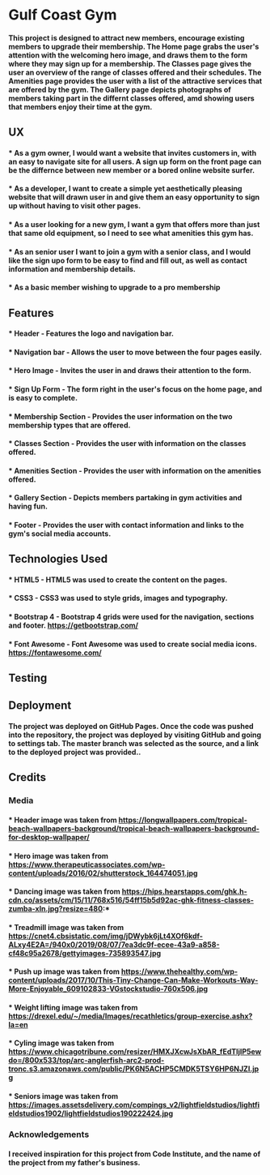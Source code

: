 # Gulf Coast Gym
#### This project is designed to attract new members, encourage existing members to upgrade their membership.  The Home page grabs the user's attention with the welcoming hero image, and draws them to the form where they may sign up for a membership.  The Classes page gives the user an overview of the range of classes offered and their schedules.  The Amenities page provides the user with a list of the attractive services that are offered by the gym.  The Gallery page depicts photographs of members taking part in the differnt classes offered, amd showing users that members enjoy their time at the gym.
## UX
#### * As a gym owner, I would want a website that invites customers in, with an easy to navigate site for all users.  A sign up form on the front page can be the differnce between new member or a bored online website surfer.
#### * As a developer, I want to create a simple yet aesthetically pleasing website that will drawn user in and give them an easy opportunity to sign up without having to visit other pages.
#### * As a user looking for a new gym, I want a gym that offers more than just that same old equipment, so I need to see what amenities this gym has.
#### * As an senior user I want to join a gym with a senior class, and I would like the sign upo form to be easy to find and fill out, as well as contact information and membership details.
#### * As a basic member wishing to upgrade to a pro membership 
## Features
#### * Header - Features the logo and navigation bar.
#### * Navigation bar - Allows the user to move between the four pages easily. 
#### * Hero Image - Invites the user in and draws their attention to the form.
#### * Sign Up Form - The form right in the user's focus on the home page, and is easy to complete.
#### * Membership Section - Provides the user information on the two membership types that are offered.
#### * Classes Section - Provides the user with information on the classes offered.
#### * Amenities Section - Provides the user with information on the amenities offered.
#### * Gallery Section - Depicts members partaking in gym activities and having fun.
#### * Footer - Provides the user with contact information and links to the gym's social media accounts.
## Technologies Used
#### * HTML5 - HTML5 was used to create the content on the pages.
#### * CSS3 - CSS3 was used to style grids, images and typography.
#### * Bootstrap 4 - Bootstrap 4 grids were used for the navigation, sections and footer. https://getbootstrap.com/
#### * Font Awesome - Font Awesome was used to create social media icons. https://fontawesome.com/
## Testing
####
## Deployment
#### The project was deployed on GitHub Pages.  Once the code was pushed into the repository, the project was deployed by visiting GitHub and going to settings tab.  The master branch was selected as the source, and a link to the deployed project was provided..
## Credits
### Media
#### * Header image was taken from https://longwallpapers.com/tropical-beach-wallpapers-background/tropical-beach-wallpapers-background-for-desktop-wallpaper/
#### * Hero image was taken from https://www.therapeuticassociates.com/wp-content/uploads/2016/02/shutterstock_164474051.jpg
#### * Dancing image was taken from https://hips.hearstapps.com/ghk.h-cdn.co/assets/cm/15/11/768x516/54ff15b5d92ac-ghk-fitness-classes-zumba-xln.jpg?resize=480:*
#### * Treadmill image was taken from https://cnet4.cbsistatic.com/img/jDWybk6jLt4XOf6kdf-ALxy4E2A=/940x0/2019/08/07/7ea3dc9f-ecee-43a9-a858-cf48c95a2678/gettyimages-735893547.jpg
#### * Push up image was taken from https://www.thehealthy.com/wp-content/uploads/2017/10/This-Tiny-Change-Can-Make-Workouts-Way-More-Enjoyable_609102833-VGstockstudio-760x506.jpg
#### * Weight lifting image was taken from https://drexel.edu/~/media/Images/recathletics/group-exercise.ashx?la=en
#### * Cyling image was taken from https://www.chicagotribune.com/resizer/HMXJXcwJsXbAR_fEdTIjIP5ewdo=/800x533/top/arc-anglerfish-arc2-prod-tronc.s3.amazonaws.com/public/PK6N5ACHP5CMDK5TSY6HP6NJZI.jpg
#### * Seniors image was taken from https://images.assetsdelivery.com/compings_v2/lightfieldstudios/lightfieldstudios1902/lightfieldstudios190222424.jpg
### Acknowledgements
#### I received inspiration for this project from Code Institute, and the name of the project from my father's business.